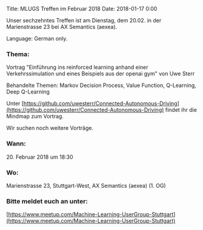 Title: MLUGS Treffen im Februar 2018
Date: 2018-01-17 0:00

Unser sechzehntes Treffen ist am Dienstag, dem 20.02. in der Marienstrasse 23 bei AX Semantics (aexea).

Language: German only.

### Thema:

Vortrag "Einführung ins reinforced learning anhand einer Verkehrssimulation und eines Beispiels aus der openai gym" von Uwe Sterr

Behandelte Themen: Markov Decision Process, Value Function, Q-Learning, Deep Q-Learning

Unter [https://github.com/uwesterr/Connected-Autonomous-Driving](https://github.com/uwesterr/Connected-Autonomous-Driving) findet ihr die Mindmap zum Vortrag.

Wir suchen noch weitere Vorträge.


### Wann:

<p>20. Februar 2018 um 18:30</p>  

### Wo:

Marienstrasse 23, Stuttgart-West, AX Semantics (aexea) (1. OG)

### Bitte meldet euch an unter:
[https://www.meetup.com/Machine-Learning-UserGroup-Stuttgart](https://www.meetup.com/Machine-Learning-UserGroup-Stuttgart)
